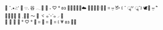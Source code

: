 🌱⠈.⭑𝆹𝅥:٬ 🥛 𔘓. 谷 𓂃🌷 💭 ˖ ࣪♡ ° 𐐪𐑂
🍓🐇🌷🧺✨☁️
🍄🥧🍰🐌🕯🌾🐛
 ⌗ ⑅͚  𐂂   ꒰ ˆ ॢ꒵ ॢˆ꒱   🕊🌿    ⑅͚    ˚ ͛   ༝̩̩̥͙ 🐛 ˎ🐞🍒
〜   🌾 ヾ ๑ˊᵕˋ๑◞  💌  
🐛 🐇 🌷 🌱   ° ♡ °   🍄 ⌗ 🍓 ⌗ 🌿 
⌗ ꒰  💗  𐐪𐑂 🧺🌱

